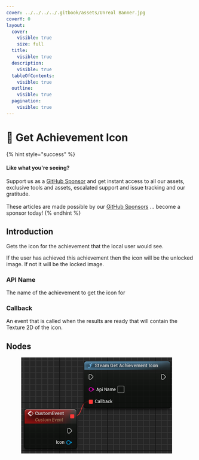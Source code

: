 ```yaml
---
cover: ../../../../.gitbook/assets/Unreal Banner.jpg
coverY: 0
layout:
  cover:
    visible: true
    size: full
  title:
    visible: true
  description:
    visible: true
  tableOfContents:
    visible: true
  outline:
    visible: true
  pagination:
    visible: true
---
```


# 🔵 Get Achievement Icon

{% hint style="success" %}
#### Like what you're seeing?

Support us as a [GitHub Sponsor](../../../../become-a-sponsor/) and get instant access to all our assets, exclusive tools and assets, escalated support and issue tracking and our gratitude.\
\
These articles are made possible by our [GitHub Sponsors](../../../../become-a-sponsor/) ... become a sponsor today!
{% endhint %}

## Introduction

Gets the icon for the achievement that the local user would see.

If the user has achieved this achievement then the icon will be the unlocked image. If not it will be the locked image.

### API Name

The name of the achievement to get the icon for

### Callback

An event that is called when the results are ready that will contain the Texture 2D of the icon.

## Nodes

<figure><img src="../../../../.gitbook/assets/image (320).png" alt=""><figcaption></figcaption></figure>
